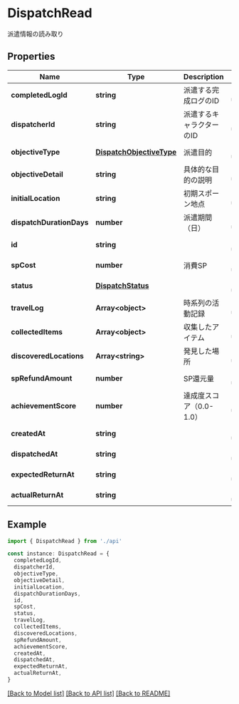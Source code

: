 # DispatchRead

派遣情報の読み取り

## Properties

| Name                     | Type                                                  | Description              | Notes                  |
| ------------------------ | ----------------------------------------------------- | ------------------------ | ---------------------- |
| **completedLogId**       | **string**                                            | 派遣する完成ログのID     | [default to undefined] |
| **dispatcherId**         | **string**                                            | 派遣するキャラクターのID | [default to undefined] |
| **objectiveType**        | [**DispatchObjectiveType**](DispatchObjectiveType.md) | 派遣目的                 | [default to undefined] |
| **objectiveDetail**      | **string**                                            | 具体的な目的の説明       | [default to undefined] |
| **initialLocation**      | **string**                                            | 初期スポーン地点         | [default to undefined] |
| **dispatchDurationDays** | **number**                                            | 派遣期間（日）           | [default to undefined] |
| **id**                   | **string**                                            |                          | [default to undefined] |
| **spCost**               | **number**                                            | 消費SP                   | [default to undefined] |
| **status**               | [**DispatchStatus**](DispatchStatus.md)               |                          | [default to undefined] |
| **travelLog**            | **Array&lt;object&gt;**                               | 時系列の活動記録         | [default to undefined] |
| **collectedItems**       | **Array&lt;object&gt;**                               | 収集したアイテム         | [default to undefined] |
| **discoveredLocations**  | **Array&lt;string&gt;**                               | 発見した場所             | [default to undefined] |
| **spRefundAmount**       | **number**                                            | SP還元量                 | [default to undefined] |
| **achievementScore**     | **number**                                            | 達成度スコア（0.0-1.0）  | [default to undefined] |
| **createdAt**            | **string**                                            |                          | [default to undefined] |
| **dispatchedAt**         | **string**                                            |                          | [default to undefined] |
| **expectedReturnAt**     | **string**                                            |                          | [default to undefined] |
| **actualReturnAt**       | **string**                                            |                          | [default to undefined] |

## Example

```typescript
import { DispatchRead } from './api'

const instance: DispatchRead = {
  completedLogId,
  dispatcherId,
  objectiveType,
  objectiveDetail,
  initialLocation,
  dispatchDurationDays,
  id,
  spCost,
  status,
  travelLog,
  collectedItems,
  discoveredLocations,
  spRefundAmount,
  achievementScore,
  createdAt,
  dispatchedAt,
  expectedReturnAt,
  actualReturnAt,
}
```

[[Back to Model list]](../README.md#documentation-for-models) [[Back to API list]](../README.md#documentation-for-api-endpoints) [[Back to README]](../README.md)
